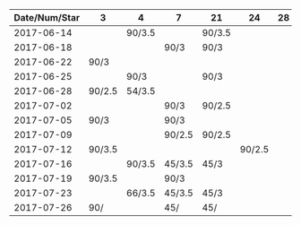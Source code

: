 Date/Num/Star   |  3     |  4     | 7      | 21     | 24     | 28     |
----------------|--------|--------|--------|--------|--------|--------|
2017-06-14      |        | 90/3.5 |        | 90/3.5 |        |        |
2017-06-18      |        |        | 90/3   | 90/3   |        |        |
2017-06-22      | 90/3   |        |        |        |        |        |
2017-06-25      |        | 90/3   |        | 90/3   |        |        |
2017-06-28      | 90/2.5 | 54/3.5 |        |        |        |        |
2017-07-02      |        |        | 90/3   | 90/2.5 |        |        |
2017-07-05      | 90/3   |        | 90/3   |        |        |        |
2017-07-09      |        |        | 90/2.5 | 90/2.5 |        |        |
2017-07-12      | 90/3.5 |        |        |        | 90/2.5 |        |
2017-07-16      |        | 90/3.5 | 45/3.5 | 45/3   |        |        |
2017-07-19      | 90/3.5 |        | 90/3   |        |        |        |
2017-07-23      |        | 66/3.5 | 45/3.5 | 45/3   |        |        |
2017-07-26      | 90/    |        | 45/    | 45/    |        |        |

